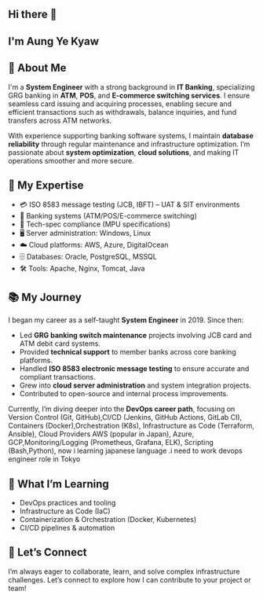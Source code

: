 ## Hi there 👋

<!--
**FokkerYe/FokkerYe** is a ✨ _special_ ✨ repository because its `README.md` (this file) appears on your GitHub profile.

Here are some ideas to get you started:

- 🔭 I’m currently working on ...
- 🌱 I’m currently learning ...
- 👯 I’m looking to collaborate on ...
- 🤔 I’m looking for help with ...
- 💬 Ask me about ...
- 📫 How to reach me: ...
- 😄 Pronouns: ...
- ⚡ Fun fact: ...
-->

## I'm Aung Ye Kyaw

## 🧠 About Me
I'm a **System Engineer** with a strong background in **IT Banking**, specializing GRG banking in **ATM**, **POS**, and **E-commerce switching services**. I ensure seamless card issuing and acquiring processes, enabling secure and efficient transactions such as withdrawals, balance inquiries, and fund transfers across ATM networks.

With experience supporting banking software systems, I maintain **database reliability** through regular maintenance and infrastructure optimization. I’m passionate about **system optimization**, **cloud solutions**, and making IT operations smoother and more secure.

## 🔧 My Expertise
- 💳 ISO 8583 message testing (JCB, IBFT) – UAT & SIT environments
- 💼 Banking systems (ATM/POS/E-commerce switching)
- 🧪 Tech-spec compliance (MPU specifications)
- 🖥️ Server administration: Windows, Linux
- ☁️ Cloud platforms: AWS, Azure, DigitalOcean
- 🗄️ Databases: Oracle, PostgreSQL, MSSQL
- 🛠️ Tools: Apache, Nginx, Tomcat, Java

## 📚 My Journey
I began my career as a self-taught **System Engineer** in 2019. Since then:
- Led **GRG banking switch maintenance** projects involving JCB card and ATM debit card systems.
- Provided **technical support** to member banks across core banking platforms.
- Handled **ISO 8583 electronic message testing** to ensure accurate and compliant transactions.
- Grew into **cloud server administration** and system integration projects.
- Contributed to open-source and internal process improvements.

Currently, I’m diving deeper into the **DevOps career path**, focusing on Version Control (Git, GitHub),CI/CD (Jenkins, GitHub Actions, GitLab CI), Containers (Docker),Orchestration (K8s), Infrastructure as Code (Terraform, Ansible), Cloud Providers AWS (popular in Japan), Azure, GCP,Monitoring/Logging (Prometheus, Grafana, ELK), Scripting (Bash,Python), now i learning japanese language .i need to work devops engineer role in Tokyo

## 🌱 What I’m Learning
- DevOps practices and tooling
- Infrastructure as Code (IaC)
- Containerization & Orchestration (Docker, Kubernetes)
- CI/CD pipelines & automation

## 🤝 Let’s Connect
I’m always eager to collaborate, learn, and solve complex infrastructure challenges. Let’s connect to explore how I can contribute to your project or team!


